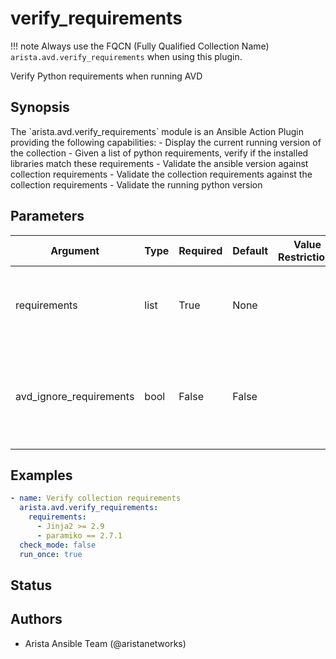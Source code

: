 # verify_requirements

!!! note
    Always use the FQCN (Fully Qualified Collection Name) `arista.avd.verify_requirements` when using this plugin.

Verify Python requirements when running AVD

## Synopsis

The \`arista\.avd\.verify\_requirements\` module is an Ansible Action Plugin providing the following capabilities\:
\- Display the current running version of the collection
\- Given a list of python requirements\, verify if the installed libraries match these requirements
\- Validate the ansible version against collection requirements
\- Validate the collection requirements against the collection requirements
\- Validate the running python version

## Parameters

| Argument | Type | Required | Default | Value Restrictions | Description |
| -------- | ---- | -------- | ------- | ------------------ | ----------- |
| requirements | list | True | None |  | List of strings of python requirements with pip file syntax\. |
| avd_ignore_requirements | bool | False | False |  | Boolean\, if set to True\, the play does not stop if any requirement error is detected\. |

## Examples

```yaml
- name: Verify collection requirements
  arista.avd.verify_requirements:
    requirements:
      - Jinja2 >= 2.9
      - paramiko == 2.7.1
  check_mode: false
  run_once: true
```

## Status

## Authors

- Arista Ansible Team (@aristanetworks)
